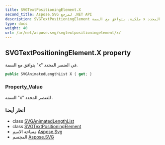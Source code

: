 ```yaml
---
title: SVGTextPositioningElement.X
second_title: Aspose.SVG لمرجع .NET API
description: SVGTextPositioningElement ملكية. يتوافق مع السمة x في العنصر المحدد.
type: docs
weight: 40
url: /ar/net/aspose.svg/svgtextpositioningelement/x/
---
```

## SVGTextPositioningElement.X property

يتوافق مع السمة "x" في العنصر المحدد.

```csharp
public SVGAnimatedLengthList X { get; }
```

### Property_Value

السمة "x" للعنصر المحدد .

### أنظر أيضا

* class [SVGAnimatedLengthList](../../../aspose.svg.datatypes/svganimatedlengthlist/)
* class [SVGTextPositioningElement](../)
* مساحة الاسم [Aspose.Svg](../../svgtextpositioningelement/)
* المجسم [Aspose.SVG](../../../)


